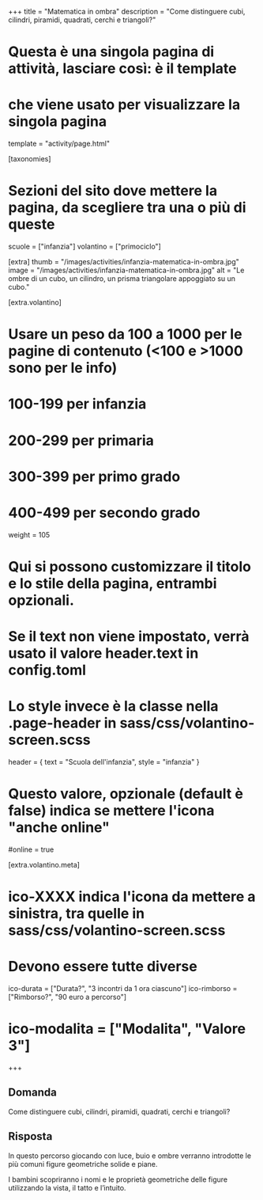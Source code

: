 +++
title = "Matematica in ombra"
description = "Come distinguere cubi, cilindri, piramidi, quadrati, cerchi e triangoli?"

# Questa è una singola pagina di attività, lasciare così: è il template
# che viene usato per visualizzare la singola pagina
template = "activity/page.html"

[taxonomies]
# Sezioni del sito dove mettere la pagina, da scegliere tra una o più di queste
scuole = ["infanzia"]
volantino = ["primociclo"]

[extra]
thumb = "/images/activities/infanzia-matematica-in-ombra.jpg"
image = "/images/activities/infanzia-matematica-in-ombra.jpg"
alt = "Le ombre di un cubo, un cilindro, un prisma triangolare appoggiato su un cubo."

[extra.volantino]
# Usare un peso da 100 a 1000 per le pagine di contenuto (<100 e >1000 sono per le info)
# 100-199 per infanzia
# 200-299 per primaria
# 300-399 per primo grado
# 400-499 per secondo grado
weight = 105
# Qui si possono customizzare il titolo e lo stile della pagina, entrambi opzionali.
# Se il text non viene impostato, verrà usato il valore header.text in config.toml
# Lo style invece è la classe nella .page-header in sass/css/volantino-screen.scss
header = { text = "Scuola dell'infanzia", style = "infanzia" }
# Questo valore, opzionale (default è false) indica se mettere l'icona "anche online"
#online = true

[extra.volantino.meta]
# ico-XXXX indica l'icona da mettere a sinistra, tra quelle in sass/css/volantino-screen.scss
# Devono essere tutte diverse 
ico-durata = ["Durata?", "3 incontri da 1 ora ciascuno"]
ico-rimborso = ["Rimborso?", "90 euro a percorso"]
# ico-modalita = ["Modalita", "Valore 3"]
+++

<h2 class="ico ico-infanzia-domanda">Domanda</h2>

Come distinguere cubi, cilindri, piramidi, quadrati, cerchi e triangoli? 

<h2 class="ico ico-infanzia-risposta">Risposta</h2>

In questo percorso giocando con luce, buio e ombre verranno introdotte le più comuni figure geometriche solide e piane. 

I bambini scopriranno i nomi e le proprietà geometriche delle figure utilizzando la vista, il tatto e l’intuito.  

